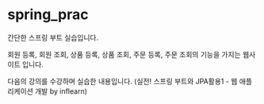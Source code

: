 # spring_prac
간단한 스프링 부트 실습입니다.

회원 등록, 회원 조회, 상품 등록, 상품 조회, 주문 등록, 주문 조회의 기능을 가지는 웹사이트 입니다.

다음의 강의를 수강하며 실습한 내용입니다.
(실전! 스프링 부트와 JPA활용1 - 웹 애플리케이션 개발 by inflearn)
